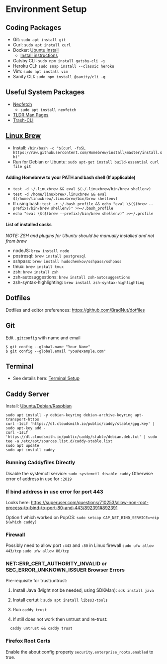 # Environment Setup

## Coding Packages

- Git: `sudo apt install git`
- Curl: `sudo apt install curl`
- Docker: [Ubuntu Install](https://docs.docker.com/engine/install/ubuntu/#prerequisites)
  - [Install instructions](../master/linux/Docker-Setup.md)
- Gatsby CLI: `sudo npm install gatsby-cli -g`
- Heroku CLI: `sudo snap install --classic heroku`
- Vim: `sudo apt install vim`
- Sanity CLI: `sudo npm install @sanity/cli -g`

## Useful System Packages

- [Neofetch](https://github.com/dylanaraps/neofetch)
  - `sudo apt install neofetch`
- [TLDR Man Pages](https://tldr.sh/)
- [Trash-CLI](https://www.npmjs.com/package/trash-cli)

## [Linux Brew](https://docs.brew.sh/Homebrew-on-Linux)

- Install: `/bin/bash -c "$(curl -fsSL https://raw.githubusercontent.com/Homebrew/install/master/install.sh)"`
- Run for Debian or Ubuntu: `sudo apt-get install build-essential curl file git`

#### Adding Homebrew to your PATH and bash shell (If applicable)

- `test -d ~/.linuxbrew && eval $(~/.linuxbrew/bin/brew shellenv)`
- `test -d /home/linuxbrew/.linuxbrew && eval $(/home/linuxbrew/.linuxbrew/bin/brew shellenv)`
- If using bash: `test -r ~/.bash_profile && echo "eval \$($(brew --prefix)/bin/brew shellenv)" >>~/.bash_profile`
- `echo "eval \$($(brew --prefix)/bin/brew shellenv)" >>~/.profile`

#### List of installed casks

_NOTE: ZSH and plugins for Ubuntu should be manually installed and not from brew_

- nodeJS: `brew install node`
- postresql: `brew install postgresql`
- sshpass: `brew install hudochenkov/sshpass/sshpass`
- tmux: `brew install tmux`
- zsh: `brew install zsh`
- zsh-autosuggestions: `brew install zsh-autosuggestions`
- zsh-syntax-highlighting: `brew install zsh-syntax-highlighting`

## Dotfiles

Dotfiles and editor preferences: https://github.com/BradNut/dotfiles

## Git

Edit `.gitconfig` with name and email

```
$ git config --global.name "Your Name"
$ git config --global.email "you@example.com"
```

## Terminal

- See details here: [Terminal Setup](../environment/Terminal.md)

## Caddy Server

Install: [Ubuntu/Debian/Raspbian](https://caddyserver.com/docs/install#debian-ubuntu-raspbian)

```
sudo apt install -y debian-keyring debian-archive-keyring apt-transport-https
curl -1sLf 'https://dl.cloudsmith.io/public/caddy/stable/gpg.key' | sudo apt-key add -
curl -1sLf 'https://dl.cloudsmith.io/public/caddy/stable/debian.deb.txt' | sudo tee -a /etc/apt/sources.list.d/caddy-stable.list
sudo apt update
sudo apt install caddy
```

### Running Caddyfiles Directly

Disable the systemctl service: `sudo systemctl disable caddy`
Otherwise error of address in use for `:2019`

### If bind address in use error for port 443

Looks here: https://superuser.com/questions/710253/allow-non-root-process-to-bind-to-port-80-and-443/892391#892391

Option 1 which worked on PopOS: `sudo setcap CAP_NET_BIND_SERVICE=+eip $(which caddy)`

### Firewall

Possibly need to allow port `:443` and `:80` in Linux firewall
`sudo ufw allow 443/tcp`
`sudo ufw allow 80/tcp`

### NET::ERR_CERT_AUTHORITY_INVALID or SEC_ERROR_UNKNOWN_ISSUER Browser Errors

Pre-requisite for trust/untrust:

1. Install Java (Might not be needed, using SDKMan): `sdk install java`
2. Install certutil: `sudo apt install libss3-tools`

3. Run `caddy trust`
4. If still does not work then untrust and re-trust:

```
  caddy untrust && caddy trust
```

### Firefox Root Certs

Enable the about:config property `security.enterprise_roots.enabled` to true.
